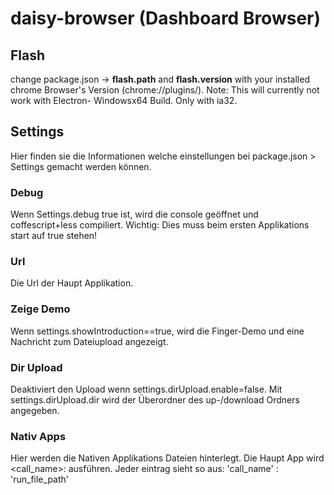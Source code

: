 # daisy-browser (Dashboard Browser)

## Flash
change package.json -> **flash.path** and **flash.version** with your installed chrome Browser's Version (chrome://plugins/).
Note: This will currently not work with Electron- Windowsx64 Build. Only with ia32.

## Settings
Hier finden sie die Informationen welche einstellungen bei package.json > Settings gemacht werden können.
### Debug
Wenn Settings.debug true ist, wird die console geöffnet und coffescript+less compiliert.
Wichtig: Dies muss beim ersten Applikations start auf true stehen!
### Url
Die Url der Haupt Applikation.
### Zeige Demo
Wenn settings.showIntroduction==true, wird die Finger-Demo und eine Nachricht zum Dateiupload angezeigt.
### Dir Upload
Deaktiviert den Upload wenn settings.dirUpload.enable=false.
Mit settings.dirUpload.dir wird der Überordner des up-/download Ordners angegeben.
### Nativ Apps
Hier werden die Nativen Applikations Dateien hinterlegt. Die Haupt App wird <call_name>: ausführen.
Jeder eintrag sieht so aus: 'call_name' : 'run_file_path'
